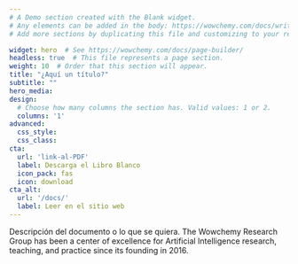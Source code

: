 ```yaml
---
# A Demo section created with the Blank widget.
# Any elements can be added in the body: https://wowchemy.com/docs/writing-markdown-latex/
# Add more sections by duplicating this file and customizing to your requirements.

widget: hero  # See https://wowchemy.com/docs/page-builder/
headless: true  # This file represents a page section.
weight: 10  # Order that this section will appear.
title: "¿Aquí un título?"
subtitle: ""
hero_media: 
design:
  # Choose how many columns the section has. Valid values: 1 or 2.
  columns: '1'
advanced:
  css_style:
  css_class:
cta:
  url: 'link-al-PDF'
  label: Descarga el Libro Blanco
  icon_pack: fas
  icon: download
cta_alt:
  url: '/docs/'
  label: Leer en el sitio web
---
```


Descripción del documento o lo que se quiera. The Wowchemy Research Group has been a center of excellence for Artificial Intelligence research, teaching, and practice since its founding in 2016.
